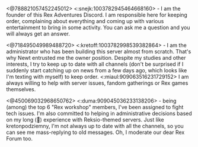 <@788821057452245012> <:snejk:1003782945464668160> - I am the founder of this Rex Adventures Discord. I am responsible here for keeping order, complaining about everything and coming up with various entertainment to bring in some activity. You can ask me a question and you will always get an answer.

<@718495049989488720> <:kretoff:1003782998539382864> - I am the administrator who has been building this server almost from scratch. That's why Newt entrusted me the owner position. Despite my studies and other interests, I try to keep up to date with all channels (don't be surprised if I suddenly start catching up on news from a few days ago, which looks like I'm texting with myself) to keep order. <:miaul:909063516231729152> I am always willing to help with server issues, fandom gatherings or Rex games themselves.

<@450069032968650762> <:duma:909045036233138206> - being (among) the top 6 "Rex workshop" members, I've been assigned to fight tech issues. I'm also committed to helping in administrative decisions based on my long (👴) experience with Reksio-themed servers. Just like kretonpodziemny, I'm not always up to date with all the channels, so you can see me mass-replying to old messages. Oh, I moderate our dear Rex Forum too.
